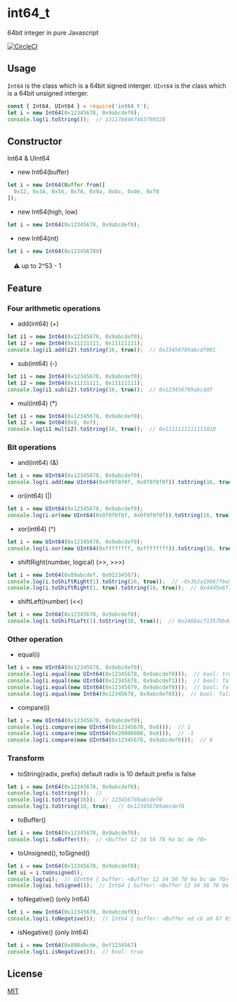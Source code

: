 # int64_t

64bit integer in pure Javascript

[![CircleCI](https://circleci.com/gh/gucchisk/int64_t.svg?style=svg)](https://circleci.com/gh/gucchisk/int64_t)

## Usage

`Int64` is the class which is a 64bit signed interger.
`UInt64` is the class which is a 64bit unsigned interger.

```js
const { Int64, UInt64 } = require('int64_t');
let i = new Int64(0x12345678, 0x9abcdef0);
console.log(i.toString());  // 1311768467463790320
```

## Constructor
Int64 & UInt64

* new Int64(buffer)
```js
let i = new Int64(Buffer.from([
  0x12, 0x34, 0x56, 0x78, 0x9a, 0xbc, 0xde, 0xf0
]);
```

* new Int64(high, low)
```js
let i = new Int64(0x12345678, 0x9abcdef0);
```

* new Int64(int)
```js
let i = new Int64(0x123456789)
```
　:warning: up to 2^53 - 1

## Feature

### Four arithmetic operations

* add(int64) (+)
```js
let i1 = new Int64(0x12345678, 0x9abcdef0);
let i2 = new Int64(0x11111111, 0x11111111);
console.log(i1.add(i2).toString(16, true));  // 0x23456789abcdf001
```

* sub(int64) (-)
```js
let i1 = new Int64(0x12345678, 0x9abcdef0);
let i2 = new Int64(0x11111111, 0x11111111);
console.log(i1.sub(i2).toString(16, true));  // 0x123456789abcddf
```

* mul(int64) (*)
```js
let i1 = new Int64(0x12345678, 0x9abcdef0);
let i2 = new Int64(0x0, 0xf);
console.log(i1.mul(i2).toString(16, true));  // 0x1111111111111010
```

### Bit operations

* and(int64) (&)
```js
let i = new UInt64(0x12345678, 0x9abcdef0);
console.log(i.add(new UInt64(0x0f0f0f0f, 0x0f0f0f0f)).toString(16, true));  // 0x020406080a0c0e00
```

* or(int64) (|)
```js
let i = new UInt64(0x12345678, 0x9abcdef0);
console.log(i.or(new UInt64(0x0f0f0f0f, 0x0f0f0f0f)).toString(16, true));  // 0x1f3f5f7f9fbfdfff
```

* xor(int64) (^)
```js
let i = new UInt64(0x12345678, 0x9abcdef0);
console.log(i.xor(new UInt64(0xffffffff, 0xffffffff)).toString(16, true));  // 0xedcba9876543210f
```

* shiftRight(number, logical) (>>, >>>)
```js
let i = new Int64(0x89abcdef, 0x01234567);
console.log(i.toShiftRight(1).toString(16, true));  // -0x3b2a19087f6e5d4d
console.log(i.toShiftRight(1, true).toString(16, true));  // 0x44d5e6f78091a2b3
```

* shiftLeft(number) (<<)
```js
let i = new Int64(0x12345678, 0x9abcdef0);
console.log(i.toShiftLeft(1).toString(16, true));  // 0x2468acf13579bde0
```

### Other operation
* equal(i)
```js
let i = new UInt64(0x12345678, 0x9abcdef0);
console.log(i.equal(new UInt64(0x12345678, 0x9abcdef0)));  // bool: true
console.log(i.equal(new UInt64(0x12345678, 0x9abcdef1)));  // bool: false
console.log(i.equal(new UInt64(0x12345679, 0x9abcdef0)));  // bool: false
console.log(i.equal(new Int64(0x12345678, 0x9abcdef0)));  // bool: false
```

* compare(i)
```js
let i = new UInt64(0x12345678, 0x9abcdef0);
console.log(i.compare(new UInt64(0x12345678, 0x0)));  // 1
console.log(i.compare(new UInt64(0x20000000, 0x0)));  // -1
console.log(i.compare(new UInt64(0x12345678, 0x9abcdef0)));  // 0
```

### Transform

* toString(radix, prefix)
default radix is 10
default prefix is false
```js
let i = new Int64(0x12345678, 0x9abcdef0);
console.log(i.toString());  //
console.log(i.toString(16));  // 123456789abcdef0
console.log(i.toString(16, true);  // 0x123456789abcdef0
```

* toBuffer()
```js
let i = new Int64(0x12345678, 0x9abcdef0);
console.log(i.toBuffer());  // <Buffer 12 34 56 78 9a bc de f0>
```

* toUnsigned(), toSigned()
```js
let i = new Int64(0x12345678, 0x9abcdef0);
let ui = i.toUnsigned();
console.log(ui);  // UInt64 { buffer: <Buffer 12 34 56 78 9a bc de f0> }
console.log(ui.toSigned());  // Int64 { buffer: <Buffer 12 34 56 78 9a bc de f0> }
```

* toNegative() (only Int64)
```js
let i = new Int64(0x12345678, 0x9abcdef0);
console.log(i.toNegative());  // Int64 { buffer: <Buffer ed cb a9 87 65 43 21 10> }
```

* isNegative() (only Int64)
```js
let i = new Int64(0x890abcde, 0xf1234567)
console.log(i.isNegative());  // bool: true
```

## License
[MIT](https://opensource.org/licenses/mit-license.php)
